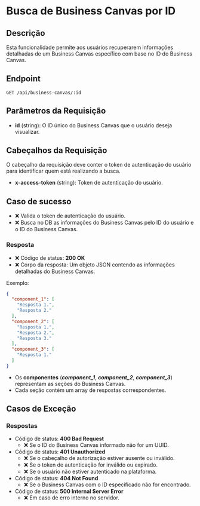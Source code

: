 # Busca de Business Canvas por ID

## Descrição

Esta funcionalidade permite aos usuários recuperarem informações detalhadas de um Business Canvas específico com base no ID do Business Canvas.

## Endpoint

`GET /api/business-canvas/:id`

## Parâmetros da Requisição

- **id** (string): O ID único do Business Canvas que o usuário deseja visualizar.

## Cabeçalhos da Requisição

O cabeçalho da requisição deve conter o token de autenticação do usuário para identificar quem está realizando a busca.

- **x-access-token** (string): Token de autenticação do usuário.

## Caso de sucesso

- ❌ Valida o token de autenticação do usuário.
- ❌ Busca no DB as informações do Business Canvas pelo ID do usuário e o ID do Business Canvas.

### Resposta

- ❌ Código de status: **200 OK**
- ❌ Corpo da resposta: Um objeto JSON contendo as informações detalhadas do Business Canvas.

Exemplo:

```json
{
  "component_1": [
    "Resposta 1.",
    "Resposta 2."
  ],
  "component_2": [
    "Resposta 1.",
    "Resposta 2.",
    "Resposta 3."
  ],
  "component_3": [
    "Resposta 1."
  ]
}
```

- Os **componentes** (***component_1***, ***component_2***, ***component_3***) representam as seções do Business Canvas.
- Cada seção contém um array de respostas correspondentes.

## Casos de Exceção

### Respostas
- Código de status: **400 Bad Request**
  - ❌ Se o ID do Business Canvas informado não for um UUID.
- Código de status: **401 Unauthorized**
  - ❌ Se o cabeçalho de autorização estiver ausente ou inválido.
  - ❌ Se o token de autenticação for inválido ou expirado.
  - ❌ Se o usuário não estiver autenticado na plataforma.
- Código de status: **404 Not Found**
  - ❌ Se o Business Canvas com o ID especificado não for encontrado.
- Código de status: **500 Internal Server Error**
  - ❌ Em caso de erro interno no servidor.

